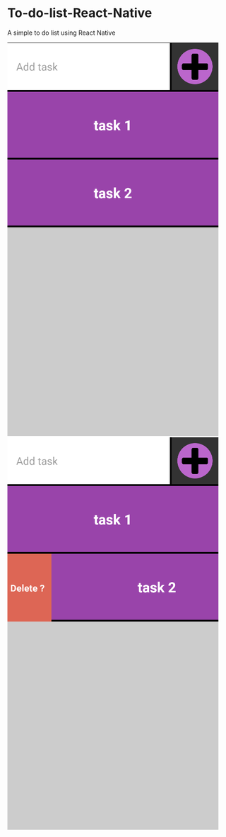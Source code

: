 # To-do-list-React-Native
A simple to do list using React Native

![Screenshot-1](Screenshot_1.png)
![Screenshot-2](Screenshot_2.png)
